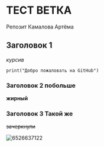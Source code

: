 # ТЕСТ ВЕТКА

Репозит Камалова Артёма

## Заголовок 1

_курсив_

```
print("Добро пожаловать на GitHub")
```

### Заголовок 2 побольше

__жирный__

### Заголовок 3 Такой же

~~зачеркнули~~

![6526637122](https://github.com/user-attachments/assets/104470b2-ed74-4fef-8abe-aa504ead3b11)

